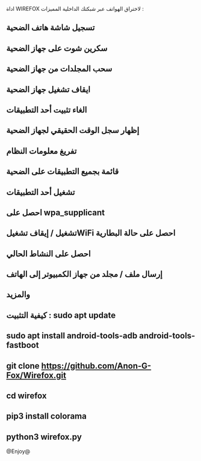 اداة WIREFOX ﻻختراق الهواتف عبر شبكتك الداخلية
المميزات : 

تسجيل شاشة هاتف الضحية
----------------------------------------------------------------------------------------------------------------------------------------------------------------------
سكرين شوت على جهاز الضحية
----------------------------------------------------------------------------------------------------------------------------------------------------------------------
سحب المجلدات من جهاز الضحية
----------------------------------------------------------------------------------------------------------------------------------------------------------------------
ايقاف تشغيل جهاز الضحية
----------------------------------------------------------------------------------------------------------------------------------------------------------------------
الغاء تثبيت أحد التطبيقات
----------------------------------------------------------------------------------------------------------------------------------------------------------------------
إظهار سجل الوقت الحقيقي لجهاز الضحية
----------------------------------------------------------------------------------------------------------------------------------------------------------------------
تفريغ معلومات النظام
----------------------------------------------------------------------------------------------------------------------------------------------------------------------
قائمة بجميع التطبيقات على الضحية
----------------------------------------------------------------------------------------------------------------------------------------------------------------------
تشغيل أحد التطبيقات
----------------------------------------------------------------------------------------------------------------------------------------------------------------------
احصل على wpa_supplicant
----------------------------------------------------------------------------------------------------------------------------------------------------------------------
تشغيل / إيقاف تشغيلWiFi
احصل على حالة البطارية
----------------------------------------------------------------------------------------------------------------------------------------------------------------------
احصل على النشاط الحالي
----------------------------------------------------------------------------------------------------------------------------------------------------------------------
إرسال ملف / مجلد من جهاز الكمبيوتر إلى الهاتف
----------------------------------------------------------------------------------------------------------------------------------------------------------------------
والمزيد
----------------------------------------------------------------------------------------------------------------------------------------------------------------------




كيفية التثبيت :
sudo apt update
----------------------------------------------------------------------------------------
sudo apt install android-tools-adb android-tools-fastboot
-----------------------------------------------------------------------------------------
git clone https://github.com/Anon-G-Fox/Wirefox.git
-----------------------------------------------------------------------------------------
cd wirefox
-----------------------------------------------------------------------------------------
pip3 install colorama
-----------------------------------------------------------------------------------------
python3 wirefox.py
-----------------------------------------------------------------------------------------
@Enjoy@
